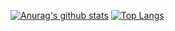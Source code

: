 [![Anurag's github stats](https://github-readme-stats.vercel.app/api?username=jrcrenn&count_private=true&show_icons=true&theme=dark&hide=prs,contribs)](https://github.com/anuraghazra/github-readme-stats)
[![Top Langs](https://github-readme-stats.vercel.app/api/top-langs/?username=jrcrenn)](https://github.com/anuraghazra/github-readme-stats)
<!--
![Anurag's github stats](https://github-readme-stats.vercel.app/api?username=jrcrenn&count_private=true&show_icons=true&theme=dark)
**jrcrenn/jrcrenn** is a ✨ _special_ ✨ repository because its `README.md` (this file) appears on your GitHub profile.

Here are some ideas to get you started:

- 🔭 I’m currently working on ...
- 🌱 I’m currently learning ...
- 👯 I’m looking to collaborate on ...
- 🤔 I’m looking for help with ...
- 💬 Ask me about ...
- 📫 How to reach me: ...
- 😄 Pronouns: ...
- ⚡ Fun fact: ...
-->
